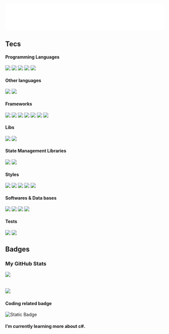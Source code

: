 <div>
  <picture>
    <source media="(prefers-color-scheme: dark)" srcset="presentationDark.svg">
    <img src="presentationLight.svg">
  </picture>
</div>

## Tecs

#### Programming Languages

<div>
  <img src="https://img.shields.io/badge/Javascript-27272A?style=for-the-badge&logo=Javascript"></img>
  <img src="https://img.shields.io/badge/Typescript-27272A?style=for-the-badge&logo=Typescript"></img>
  <img src="https://img.shields.io/badge/python-27272A?style=for-the-badge&logo=python"></img>
  <img src="https://img.shields.io/badge/C-27272A?style=for-the-badge&logo=c"></img>
    <img src="https://img.shields.io/badge/c%23-27272A?style=for-the-badge&logo=c-sharp"></img>


#### Other languages
  <img src="https://img.shields.io/badge/GraphQL-27272A?style=for-the-badge&logo=graphql"></img>
  <img src="https://img.shields.io/badge/yaml-27272A?style=for-the-badge&logo=yaml"></img>
</div>

#### Frameworks

<div>
  <img src="https://img.shields.io/badge/next-27272A?style=for-the-badge&logo=nextdotjs"></img>
  <img src="https://img.shields.io/badge/Angular-27272A?style=for-the-badge&logo=Angular"></img>
  <img src="https://img.shields.io/badge/django-27272A?style=for-the-badge&logo=django"></img>
  <img src="https://img.shields.io/badge/Express-27272A?style=for-the-badge&logo=Express"></img>
  <img src="https://img.shields.io/badge/NestJS-27272A?style=for-the-badge&logo=Nestjs"></img>
  <img src="https://img.shields.io/badge/FastApi-27272A?style=for-the-badge&logo=fastapi"></img>
  <img src="https://img.shields.io/badge/.net-27272A?style=for-the-badge&logo=dotnet"></img>
</div>

#### Libs

<div>
  <img src="https://img.shields.io/badge/React && React Native-27272A?style=for-the-badge&logo=React"></img>
  <img src="https://img.shields.io/badge/Apollo%20GraphQl-27272A?style=for-the-badge&logo=ApolloGraphql"></img>
</div>

#### State Management Libraries

<div>
  <img src="https://img.shields.io/badge/Redux-27272A?style=for-the-badge&logo=Redux"></img>
  <img src="https://img.shields.io/badge/React%20Query-27272A?style=for-the-badge&logo=reactquery"></img>

</div>

#### Styles

<div>
  <img src="https://img.shields.io/badge/CSS3-27272A?style=for-the-badge&logo=css3"></img>
    <img src="https://img.shields.io/badge/tailwind-27272A?style=for-the-badge&logo=tailwindcss"></img>
  <img src="https://img.shields.io/badge/sass-27272A?style=for-the-badge&logo=sass"></img>
  <img src="https://img.shields.io/badge/Styled-27272A?style=for-the-badge&logo=Styled-components"></img>
  <img src="https://img.shields.io/badge/Material%20UI-27272A?style=for-the-badge&logo=Mui"></img>
</div>

#### Softwares & Data bases

<div>
  <img src="https://img.shields.io/badge/Node-27272A?style=for-the-badge&logo=Node.js"></img>
  <img src="https://img.shields.io/badge/MongoDB-27272A?style=for-the-badge&logo=MongoDB"></img>
  <img src="https://img.shields.io/badge/PostgreSQL-27272A?style=for-the-badge&logo=PostgreSQL"></img>
    <img src="https://img.shields.io/badge/Redis-27272A?style=for-the-badge&logo=Redis"></img>
</div>

#### Tests

<div>
  <img src="https://img.shields.io/badge/Cypress-27272A?style=for-the-badge&logo=Cypress"></img>
  <img src="https://img.shields.io/badge/JEST-27272A?style=for-the-badge&logo=JEST"></img>
</div>

## Badges

### My GitHub Stats

 <img width="368" src="https://viniciusbastos-readme.vercel.app/api/top-langs/?username=Thalisu&amp;langs_count=10&amp;title_color=ef4444&amp;text_color=ffffff&amp;icon_color=ef4444&amp;bg_color=27272a&amp;hide_border=true&amp;locale=en&amp;custom_title=Top%20%Languages"/>

######

 <img width="368" src="https://viniciusbastos-readme.vercel.app/api?username=Thalisu&amp;show_icons=true&amp;hide=&amp;count_private=true&amp;title_color=ef4444&amp;text_color=ffffff&amp;icon_color=ef4444&amp;bg_color=27272a&amp;hide_border=true&amp;show_icons=true" />

#### Coding related badge

![Static Badge](https://www.codewars.com/users/Thalisu/badges/large)

#### I’m currently learning more about c#.

<!--
**Thalisu/Thalisu** is a ✨ _special_ ✨ repository because its `README.md` (this file) appears on your GitHub profile.

Here are some ideas to get you started:

- 🔭 I’m currently working on ...
- 🌱 I’m currently learning ...
- 👯 I’m looking to collaborate on ...
- 🤔 I’m looking for help with ...
- 💬 Ask me about ...
- 📫 How to reach me: ...
- 😄 Pronouns: ...
- ⚡ Fun fact: ...
-->

